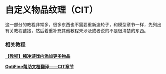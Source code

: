 # 自定义物品纹理（CIT）

这一部分的教程非常多，很多东西也不需要重新造轮子，和模型章节一样，先列出有关教程链接，然后着重补充其他教程未涉及或者说的不是很清楚的东西。

### 相关教程

**[【教程】纯净游戏内添加更多物品](https://www.mcbbs.net/thread-782790-1-1.html)**

**[OptiFine帮助文档翻译——CIT章节](../../optifinedoc/cit.md)**